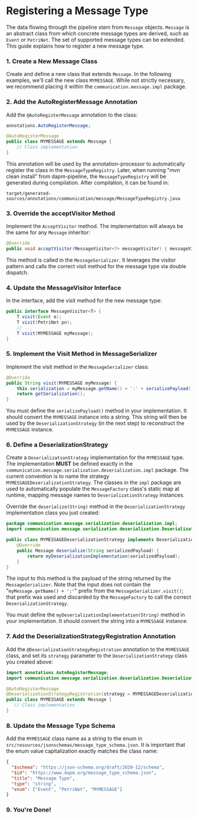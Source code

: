 # Registering a Message Type
The data flowing through the pipeline stem from `Message` objects. `Message` is an abstract class from which concrete message types are derived, such as `Event` or `PetriNet`. The set of supported message types can be extended. This guide explains how to register a new message type.

### 1. Create a New Message Class
Create and define a new class that extends `Message`. In the following examples, we'll call the new class `MYMESSAGE`. While not strictly necessary, we recommend placing it within the `communication.message.impl` package.

### 2. Add the AutoRegisterMessage Annotation
Add the `@AutoRegisterMessage` annotation to the class:
``` java
annotations.AutoRegisterMessage;

@AutoRegisterMessage
public class MYMESSAGE extends Message {
    // Class implementation
}
```

This annotation will be used by the annotation-processor to automatically register the class in the `MessageTypeRegistry`. Later, when running "mvn clean install" from dapm-pipeline, the `MessageTypeRegistry` will be generated during compilation. After compilation, it can be found in:

``` 
target/generated-sources/annotations/communication/message/MessageTypeRegistry.java
```
### 3. Override the acceptVisitor Method
Implement the `AcceptVisitor` method. The implementation will always be the same for any `Message` inheritor:
``` java
@Override
public void acceptVisitor(MessageVisitor<?> messageVisitor) { messageVisitor.visit(this); }
```

This method is called in the `MessageSerializer`. It leverages the visitor pattern and calls the correct visit method for the message type via double dispatch.

### 4. Update the MessageVisitor Interface
In the interface, add the visit method for the new message type:
``` java
public interface MessageVisitor<T> {
    T visit(Event e);
    T visit(PetriNet pn);
    // ...
    T visit(MYMESSAGE myMessage);
}
```

### 5. Implement the Visit Method in MessageSerializer
Implement the visit method in the `MessageSerializer` class:
``` java
@Override
public String visit(MYMESSAGE myMessage) {
    this.serialization = myMessage.getName() + ':' + serializePayload();
    return getSerialization();
}
```

You must define the `serializePayload()` method in your implementation. It should convert the `MYMESSAGE` instance into a string. This string will then be used by the `DeserializationStrategy` (in the next step) to reconstruct the `MYMESSAGE` instance.

### 6. Define a DeserializationStrategy
Create a `DeserializationStrategy` implementation for the `MYMESSAGE` type. The implementation **MUST** be defined exactly in the `communication.message.serialization.deserialization.impl` package. The current convention is to name the strategy `MYMESSAGEDeserializationStrategy`.
The classes in the `impl` package are used to automatically populate the `MessageFactory` class's static map at runtime, mapping message names to `DeserializationStrategy` instances.

Override the `deserialize(String)` method in the `DeserializationStrategy` implementation class you just created:
``` java
package communication.message.serialization.deserialization.impl;
import communication.message.serialization.deserialization.DeserializationStrategy;

public class MYMESSAGEDeserializationStrategy implements DeserializationStrategy {
    @Override
    public Message deserialize(String serializedPayload) { 
        return myDeserializationImplementation(serializedPayload);
    }
}
```

The input to this method is the payload of the string returned by the `MessageSerializer`. Note that the input does not contain the "`myMessage.getName() + ':'`" prefix from the `MessageSerializer.visit()`; that prefix was used and discarded by the `MessageFactory` to call the correct `DeserializationStrategy`.

You must define the `myDeserializationImplementation(String)` method in your implementation. It should convert the string into a `MYMESSAGE` instance.

### 7. Add the DeserializationStrategyRegistration Annotation
Add the `@DeserializationStrategyRegistration` annotation to the `MYMESSAGE` class, and set its `strategy` parameter to the `DeserializationStrategy` class you created above:
``` java
import annotations.AutoRegisterMessage;
import communication.message.serialization.deserialization.DeserializationStrategyRegistration;

@AutoRegisterMessage
@DeserializationStrategyRegistration(strategy = MYMESSAGEDeserializationStrategy.class)
public class MYMESSAGE extends Message {
   // Class implementation
}
```
### 8. Update the Message Type Schema
Add the `MYMESSAGE` class name as a string to the enum in `src/resources/jsonschemas/message_type_schema.json`. It is important that the enum value capitalization exactly matches the class name:
``` json
{
  "$schema": "https://json-schema.org/draft/2020-12/schema",
  "$id": "https://www.dapm.org/message_type_schema.json",
  "title": "Message Type",
  "type": "string",
  "enum": ["Event", "PetriNet", "MYMESSAGE"]
}
```
### 9. You're Done!
